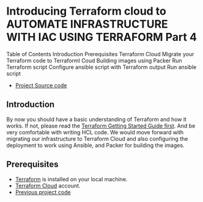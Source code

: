 # Introducing Terraform cloud to AUTOMATE INFRASTRUCTURE WITH IAC USING TERRAFORM Part 4 

Table of Contents
Introduction
Prerequisites
Terraform Cloud
Migrate your Terraform code to Terraforml Coud
Building images using Packer
Run Terraform script
Configure ansible script with Terraform output
Run ansible script
- [Project Source code](https://github.com/Goddhi/source-code-AUTOMATE-INFRASTRUCTURE-WITH-IAC-USING-TERRAFORM-PART-4)

## Introduction
By now you should have a basic understanding of Terraform and how it works. If not, please read the [Terraform Getting Started Guide first](https://www.terraform.io/intro/index.html). And be very comfortable with writing HCL code. We would move forward with migrating our infrastructure to Terraform Cloud and also configuring the deployment to work using Ansible, and Packer for building the images.

## Prerequisites

- [Terraform](https://www.terraform.io/downloads.html) is installed on your local machine.
- [Terraform Cloud](https://app.terraform.io/signup/account) account.
- [Previous project code](https://github.com/Goddhi/AUTOMATE-INFRASTRUCTURE-WITH-IAC-USING-TERRAFORM-PART-3)


